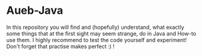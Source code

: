 # Aueb-Java
In this repository you will find and (hopefully) understand, what exactly some things that at the first sight may seem strange, do in Java and How-to use them. 
I highly recommend to test the code yourself and experiment!
Don't forget that practise makes perfect :) !
